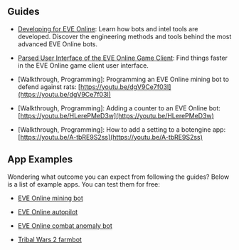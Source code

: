 
## Guides

+ [Developing for EVE Online](https://to.botengine.org/guide/developing-for-eve-online): Learn how bots and intel tools are developed. Discover the engineering methods and tools behind the most advanced EVE Online bots.

+ [Parsed User Interface of the EVE Online Game Client](https://to.botengine.org/guide/parsed-user-interface-of-the-eve-online-game-client): Find things faster in the EVE Online game client user interface.

+ [Walkthrough, Programming]: Programming an EVE Online mining bot to defend against rats: [https://youtu.be/dgV9Ce7f03I](https://youtu.be/dgV9Ce7f03I)

+ [Walkthrough, Programming]: Adding a counter to an EVE Online bot: [https://youtu.be/HLerePMeD3w](https://youtu.be/HLerePMeD3w)

+ [Walkthrough, Programming]: How to add a setting to a botengine app: [https://youtu.be/A-tbRE9S2ss](https://youtu.be/A-tbRE9S2ss)

## App Examples

Wondering what outcome you can expect from following the guides? Below is a list of example apps. You can test them for free:

+ [EVE Online mining bot](https://to.botengine.org/guide/app/eve-online-mining-bot)

+ [EVE Online autopilot](https://to.botengine.org/guide/app/eve-online-autopilot-bot)

+ [EVE Online combat anomaly bot](https://to.botengine.org/guide/app/eve-online-combat-anomaly-bot)

+ [Tribal Wars 2 farmbot](https://to.botengine.org/guide/app/tribal-wars-2-farmbot)

